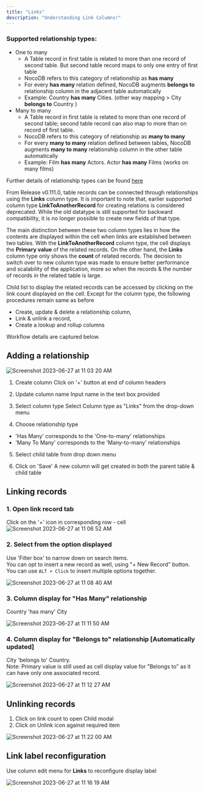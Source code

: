 ```yaml
---
title: "Links"
description: "Understanding Link Columns!"
---
```


### Supported relationship types:

- One to many
  - A Table record in first table is related to more than one record of second table. But second table record maps to only one entry of first table
  - NocoDB refers to this category of relationship as **has many**
  - For every **has many** relation defined, NocoDB augments **belongs to** relationship column in the adjacent table automatically
  - Example: Country **has many** Cities. (other way mapping > City **belongs to** Country )
- Many to many
  - A Table record in first table is related to more than one record of second table; second table record can also map to more than on record of first table.
  - NocoDB refers to this category of relationship as **many to many**
  - For every **many to many** relation defined between tables, NocoDB augments **many to many** relationship column in the other table automatically
  - Example: Film **has many** Actors. Actor **has many** Films (works on many films)

Further details of relationship types can be found [here](https://afteracademy.com/blog/what-are-the-different-types-of-relationships-in-dbms)

From Release v0.111.0, table records can be connected through relationships using the **Links** column type. 
It is important to note that, earlier supported column type **LinkToAnotherRecord** for creating relations is considered deprecated. While the old datatype is still supported for backward compatibility, it is no longer possible to create new fields of that type.

The main distinction between these two column types lies in how the contents are displayed within the cell when links are established between two tables. With the **LinkToAnotherRecord** column type, the cell displays the **Primary value** of the related records. On the other hand, the **Links** column type only shows the **count** of related records.
The decision to switch over to new column type was made to ensure better performance and scalability of the application, more so when the records & the number of records in the related table is large.
  
Child list to display the related records can be accessed by clicking on the link count displayed on the cell. 
Except for the column type, the following procedures remain same as before 
- Create, update & delete a relationship column, 
- Link & unlink a record, 
- Create a lookup and rollup columns 

Workflow details are captured below.

## Adding a relationship
  
![Screenshot 2023-06-27 at 11 03 20 AM](https://github.com/nocodb/nocodb/assets/86527202/b3762fc8-4bba-42ef-8415-41428840ee0e)


1. Create column
   Click on '+' button at end of column headers

2. Update column name
   Input name in the text box provided

3. Select column type
   Select Column type as "Links" from the drop-down menu

4. Choose relationship type
- 'Has Many' corresponds to the 'One-to-many' relationships
- 'Many To Many' corresponds to the 'Many-to-many' relationships

5. Select child table from drop down menu

6. Click on 'Save'
   A new column will get created in both the parent table & child table

## Linking records

### 1. Open link record tab

Click on the '+' icon in corresponding row - cell
![Screenshot 2023-06-27 at 11 06 52 AM](https://github.com/nocodb/nocodb/assets/86527202/96a90a6d-544e-4e43-b6d1-fe1aef784257)

### 2. Select from the option displayed

Use 'Filter box' to narrow down on search items.    
You can opt to insert a new record as well, using "+ New Record" button.  
You can use `ALT + Click` to insert multiple options together.  
  
![Screenshot 2023-06-27 at 11 08 40 AM](https://github.com/nocodb/nocodb/assets/86527202/68246783-8d01-488b-8926-644fca8fa164)

### 3. Column display for "Has Many" relationship

Country 'has many' City

![Screenshot 2023-06-27 at 11 11 50 AM](https://github.com/nocodb/nocodb/assets/86527202/b5bb62b7-37ad-480e-8bf2-d666b775b07a)


### 4. Column display for "Belongs to" relationship [Automatically updated]

City 'belongs to' Country.  
Note: Primary value is still used as cell display value for "Belongs to" as it can have only one associated record.

![Screenshot 2023-06-27 at 11 12 27 AM](https://github.com/nocodb/nocodb/assets/86527202/54e9ee75-4af5-49f6-8cd9-275dc53a8915)


## Unlinking records

1. Click on link count to open Child modal
2. Click on Unlink icon against required item

![Screenshot 2023-06-27 at 11 22 00 AM](https://github.com/nocodb/nocodb/assets/86527202/dad3cbc7-289d-45a7-9c49-a72264ed36b1)





## Link label reconfiguration

Use column edit menu for **Links** to reconfigure display label

![Screenshot 2023-06-27 at 11 16 19 AM](https://github.com/nocodb/nocodb/assets/86527202/1aabdd8c-7102-4917-b0c0-b72e1187b0b7)

